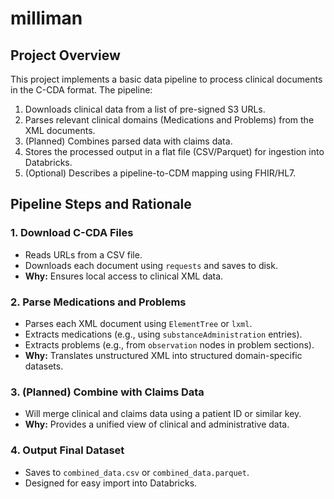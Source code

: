 # milliman

## Project Overview

This project implements a basic data pipeline to process clinical documents in the C-CDA format. The pipeline:

1. Downloads clinical data from a list of pre-signed S3 URLs.
2. Parses relevant clinical domains (Medications and Problems) from the XML documents.
3. (Planned) Combines parsed data with claims data.
4. Stores the processed output in a flat file (CSV/Parquet) for ingestion into Databricks.
5. (Optional) Describes a pipeline-to-CDM mapping using FHIR/HL7.


## Pipeline Steps and Rationale

### 1. Download C-CDA Files
- Reads URLs from a CSV file.
- Downloads each document using `requests` and saves to disk.
- **Why:** Ensures local access to clinical XML data.

### 2. Parse Medications and Problems
- Parses each XML document using `ElementTree` or `lxml`.
- Extracts medications (e.g., using `substanceAdministration` entries).
- Extracts problems (e.g., from `observation` nodes in problem sections).
- **Why:** Translates unstructured XML into structured domain-specific datasets.

### 3. (Planned) Combine with Claims Data
- Will merge clinical and claims data using a patient ID or similar key.
- **Why:** Provides a unified view of clinical and administrative data.

### 4. Output Final Dataset
- Saves to `combined_data.csv` or `combined_data.parquet`.
- Designed for easy import into Databricks.
